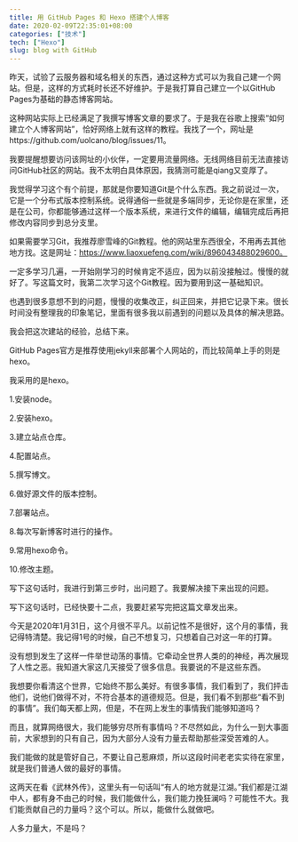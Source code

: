 ```yaml
---
title: 用 GitHub Pages 和 Hexo 搭建个人博客
date: 2020-02-09T22:35:01+08:00
categories: ["技术"]
tech: ["Hexo"]
slug: blog with GitHub
---
```


昨天，试验了云服务器和域名相关的东西，通过这种方式可以为我自己建一个网站。但是，这样的方式耗时长还不好维护。于是我打算自己建立一个以GitHub Pages为基础的静态博客网站。

这种网站实际上已经满足了我撰写博客文章的要求了。于是我在谷歌上搜索“如何建立个人博客网站”，恰好网络上就有这样的教程。我找了一个，网址是https://github.com/uolcano/blog/issues/11。

我要提醒想要访问该网址的小伙伴，一定要用流量网络。无线网络目前无法直接访问GitHub社区的网站。我不太明白具体原因，我猜测可能是qiang又变厚了。

我觉得学习这个有个前提，那就是你要知道Git是个什么东西。我之前说过一次，它是一个分布式版本控制系统。说得通俗一些就是多端同步，无论你是在家里，还是在公司，你都能够通过这样一个版本系统，来进行文件的编辑，编辑完成后再把修改内容同步到总分支里。

如果需要学习Git，我推荐廖雪峰的Git教程。他的网站里东西很全，不用再去其他地方找。这是网址：https://www.liaoxuefeng.com/wiki/896043488029600。

一定多学习几遍，一开始刚学习的时候肯定不适应，因为以前没接触过。慢慢的就好了。写这篇文时，我第二次学习这个Git教程。因为要用到这一基础知识。

也遇到很多意想不到的问题，慢慢的收集改正，纠正回来，并把它记录下来。很长时间没有整理我的印象笔记，里面有很多我以前遇到的问题以及具体的解决思路。

我会把这次建站的经验，总结下来。

GitHub Pages官方是推荐使用jekyll来部署个人网站的，而比较简单上手的则是hexo。

我采用的是hexo。

1.安装node。

2.安装hexo。

3.建立站点仓库。

4.配置站点。

5.撰写博文。

6.做好源文件的版本控制。

7.部署站点。

8.每次写新博客时进行的操作。

9.常用hexo命令。

10.修改主题。

写下这句话时，我进行到第三步时，出问题了。我要解决接下来出现的问题。

写下这句话时，已经快要十二点，我要赶紧写完把这篇文章发出来。

今天是2020年1月31日，这个月很不平凡。以前记性不是很好，这个月的事情，我记得特清楚。我记得1号的时候，自己不想复习，只想着自己对这一年的打算。

没有想到发生了这样一件举世动荡的事情。它牵动全世界人类的的神经，再次展现了人性之恶。我知道大家这几天接受了很多信息。我要说的不是这些东西。

我想要你看清这个世界，它始终不那么美好。有很多事情，我们看到了，我们抨击他们，说他们做得不对，不符合基本的道德规范。但是，我们看不到那些“看不到的事情”。我们每天都上网，但是，不在网上发生的事情我们能够知道吗？

而且，就算网络很大，我们能够穷尽所有事情吗？不尽然如此，为什么一到大事面前，大家想到的只有自己，因为大部分人没有力量去帮助那些深受苦难的人。

我们能做的就是管好自己，不要让自己惹麻烦，所以这段时间老老实实待在家里，就是我们普通人做的最好的事情。

这两天在看《武林外传》，这里头有一句话叫“有人的地方就是江湖。”我们都是江湖中人，都有身不由己的时候，我们能做什么，我们能力挽狂澜吗？可能性不大。我们能贡献自己的力量吗？这个可以。所以，能做什么就做吧。

人多力量大，不是吗？
